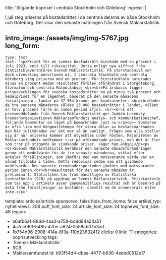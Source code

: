 title: 'Stigande bopriser i centrala Stockholm och Göteborg'
ingress: |
  <p>I juli steg priserna på bostadsrätter i de centrala delarna av både Stockholm och Göteborg. Det visar den senaste mätningen från Svensk Mäklarstatistik.
  </p>
  
intro_image: /assets/img/img-5767.jpg
long_form:
  -
    type: text
    text: '<p>Priset för en svensk bostadsrätt minskade med en procent i juli 2023, sett till rikssnittet. Detta enligt nya siffror från statistikleverantören Svensk Mäklarstatistik. På storstadsnivå ser dock utveckling annorlunda ut. I centrala Stockholm och centrala Göteborg steg priserna med en procent. För Storstockholm noterades minus en procent medan resultatet förblev oförändrat i Storgöteborg, Stormalmö och centrala Malmö.&nbsp; <br><br>På årsbasis ligger prisutvecklingen för svenska bostadsrätter nu på minus två procent och medelpriset för en lägenhet, baserat på den senaste månadens försäljningar, landar på 37 564 kronor per kvadratmeter. <br><br>Under de tre senaste månaderna såldes 23 000 bostadsrätter i landet, vilket är tolv procent färre än samma period ifjol. <br><br>I ett pressmeddelande från Svensk Mäklarstatistik ger Joakim Lusensky, branschorganisationen Mäklarsamfundets analys- och kommunikationschef, följande kommentar om läget på bomarknaden just nu:</p><p>– Sommaren är ofta lika med hängmattetempo för stora delar av bostadsmarknaden. Den här julimånaden var det mer så än vanligt. Frågan som alla ställer sig är hur priserna kommer att utvecklas under hösten. Majoriteten av Mäklarsamfundets medlemmar tror på oförändrade priser, men det är fler som tror på stigande än sjunkande priser, säger han.&nbsp;</p><p><br>Svensk Mäklarstatistik beräknar den senaste månadsförändringen genom ett medelvärde för de tre senaste månaderna, viktat efter antalet försäljningar, som jämförs med vad motsvarande värde var en månad tillbaka i tiden. Detta redovisas sedan som ett glidande medelvärde. Den senaste tremånadersperioden jämförs med motsvarande period innan.<br><br>Resultatet för den senaste månaden är preliminärt. Statistiken tas fram månatligen av Statistiska Centralbyrån (SCB) på uppdrag av Svensk Mäklarstatistik. Prisstatistik som tas upp i artikeln avser genomsnittliga resultat och är baserad på data från försäljningar av bostäder, oavsett om de annonserats eller inte.</p>'
template: articles/article
sponsored: false
hide_from_home: false
artikel_typ: nyhet
views: 208
puff_font_size: 24
article_font_size: 24
topnews_font_size: 48
region:
  - a6afb6a1-88dd-4aa3-a758-bd8d94a24a51
  - 4a7cc063-548b-47be-a624-0558ab07b3ad
  - 1b754d96-2908-414a-8f3a-110d23632412
clicks: 0
link: '1'
categories: boprisutveckling
tags:
  - 'Svensk Mäklarstatistik'
  - SCB
  - Mäklarsamfundet
id: b93f54d4-dbae-4477-b936-4eebd0512e17
